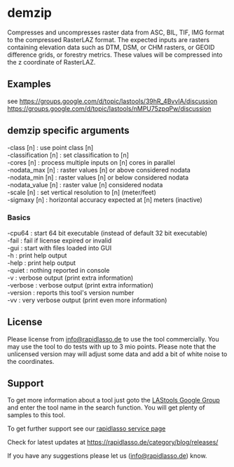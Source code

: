﻿# demzip

Compresses and uncompresses raster data from ASC, BIL, TIF, IMG
format to the compressed RasterLAZ format. The expected inputs
are rasters containing elevation data such as DTM, DSM, or CHM
rasters, or GEOID difference grids, or forestry metrics. These
values will be compressed into the z coordinate of RasterLAZ.

## Examples

see
https://groups.google.com/d/topic/lastools/39hR_4BvvIA/discussion  
https://groups.google.com/d/topic/lastools/nMPU75zpqPw/discussion


## demzip specific arguments

-class [n]          : use point class [n]  
-classification [n] : set classification to [n]  
-cores [n]          : process multiple inputs on [n] cores in parallel  
-nodata_max [n]     : raster values [n] or above considered nodata  
-nodata_min [n]     : raster values [n] or below considered nodata  
-nodata_value [n]   : raster value [n] considered nodata  
-scale [n]          : set vertical resolution to [n] (meter/feet)  
-sigmaxy [n]        : horizontal accuracy expected at [n] meters (inactive)  

### Basics
-cpu64   : start 64 bit executable (instead of default 32 bit executable)  
-fail    : fail if license expired or invalid  
-gui     : start with files loaded into GUI  
-h       : print help output  
-help    : print help output  
-quiet   : nothing reported in console  
-v       : verbose output (print extra information)  
-verbose : verbose output (print extra information)  
-version : reports this tool's version number  
-vv      : very verbose output (print even more information)  


## License

Please license from info@rapidlasso.de to use the tool
commercially. 
You may use the tool to do tests with up to 3 mio points.
Please note that the unlicensed version may will adjust
some data and add a bit of white noise to the coordinates.

## Support

To get more information about a tool just goto the
[LAStools Google Group](http://groups.google.com/group/lastools/)
and enter the tool name in the search function.
You will get plenty of samples to this tool.

To get further support see our
[rapidlasso service page](https://rapidlasso.de/service/)

Check for latest updates at
https://rapidlasso.de/category/blog/releases/

If you have any suggestions please let us (info@rapidlasso.de) know.

